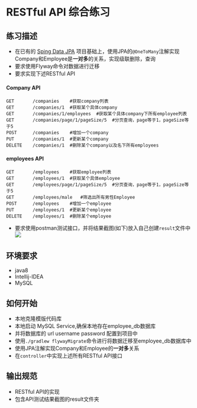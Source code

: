 # RESTful API 综合练习

## 练习描述
- 在已有的 [Sping Data JPA](https://school.thoughtworks.cn/learn/program-center/student/index.html#/student/program/11/task/184) 项目基础上，使用JPA的`@OneToMany`注解实现Company和Employee是**一对多**的关系，实现级联删除，查询
- 要求使用Flyway命令对数据进行迁移
- 要求实现下述RESTful API
#### Company API
```
GET       /companies    #获取company列表
GET       /companies/1  #获取某个具体company
GET       /companies/1/employees  #获取某个具体company下所有employee列表
GET       /companies/page/1/pageSize/5  #分页查询，page等于1，pageSize等于5
POST      /companies    #增加一个company
PUT       /companies/1  #更新某个company
DELETE    /companies/1  #删除某个company以及名下所有employees
```

#### employees API
```
GET       /employees    #获取employee列表
GET       /employees/1  #获取某个具体employee
GET       /employees/page/1/pageSize/5  #分页查询，page等于1，pageSize等于5
GET       /employees/male   #筛选出所有男性Employee
POST      /employees    #增加一个employee
PUT       /employees/1  #更新某个employee
DELETE    /employees/1  #删除某个employee
```
- 要求使用postman测试接口，并将结果截图(如下)放入自己创建`result`文件中
![](https://raw.githubusercontent.com/tws-online-quiz/restful-api/master/example.png)


## 环境要求
- java8
- Intellij-IDEA
- MySQL

## 如何开始
- 本地克隆模版代码库
- 本地启动 MySQL Service,确保本地存在employee_db数据库
- 并将数据库的 url username password 配置到项目中
- 使用`./gradlew flywayMigrate`命令进行将数据迁移至employee_db数据库中
- 使用JPA注解实现Company和Employee的**一对多**关系
- 在`controller`中实现上述所有RESTful API接口

## 输出规范
- RESTful API的实现
- 包含API测试结果截图的result文件夹
